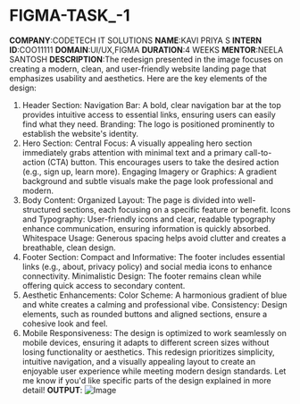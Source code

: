 # FIGMA-TASK_-1
**COMPANY**:CODETECH IT SOLUTIONS
**NAME**:KAVI PRIYA S
**INTERN ID**:COO11111
**DOMAIN**:UI/UX,FIGMA
**DURATION**:4 WEEKS
**MENTOR**:NEELA SANTOSH
**DESCRIPTION**:The redesign presented in the image focuses on creating a modern, clean, and user-friendly website landing page that emphasizes usability and aesthetics. Here are the key elements of the design:

1. Header Section:
Navigation Bar: A bold, clear navigation bar at the top provides intuitive access to essential links, ensuring users can easily find what they need.
Branding: The logo is positioned prominently to establish the website's identity.
2. Hero Section:
Central Focus: A visually appealing hero section immediately grabs attention with minimal text and a primary call-to-action (CTA) button. This encourages users to take the desired action (e.g., sign up, learn more).
Engaging Imagery or Graphics: A gradient background and subtle visuals make the page look professional and modern.
3. Body Content:
Organized Layout: The page is divided into well-structured sections, each focusing on a specific feature or benefit.
Icons and Typography: User-friendly icons and clear, readable typography enhance communication, ensuring information is quickly absorbed.
Whitespace Usage: Generous spacing helps avoid clutter and creates a breathable, clean design.
4. Footer Section:
Compact and Informative: The footer includes essential links (e.g., about, privacy policy) and social media icons to enhance connectivity.
Minimalistic Design: The footer remains clean while offering quick access to secondary content.
5. Aesthetic Enhancements:
Color Scheme: A harmonious gradient of blue and white creates a calming and professional vibe.
Consistency: Design elements, such as rounded buttons and aligned sections, ensure a cohesive look and feel.
6. Mobile Responsiveness:
The design is optimized to work seamlessly on mobile devices, ensuring it adapts to different screen sizes without losing functionality or aesthetics.
This redesign prioritizes simplicity, intuitive navigation, and a visually appealing layout to create an enjoyable user experience while meeting modern design standards. Let me know if you'd like specific parts of the design explained in more detail!
**OUTPUT**:
![Image](https://github.com/user-attachments/assets/c7523f6d-3dc9-4c79-8b85-8e3059228258)
